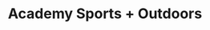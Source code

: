 ---
title: "Academy Sports + Outdoors"
url: /houston/academy-sports-outdoors-southwest-freeway/
shop: sports
---